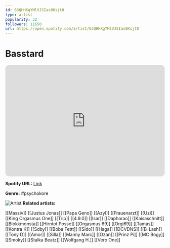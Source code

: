 ```yaml
---
id: 63QHHXgYMlVJSIas0Ksjt8
type: artist
popularity: 32
followers: 11650
url: https://open.spotify.com/artist/63QHHXgYMlVJSIas0Ksjt8
---
```

# Basstard

<iframe style="border-radius:12px" src="https://open.spotify.com/embed/artist/63QHHXgYMlVJSIas0Ksjt8" width="100%" height="352" frameBorder="0" allowfullscreen="" allow="autoplay; clipboard-write; encrypted-media; fullscreen; picture-in-picture" loading="lazy"></iframe>

**Spotify URL:** [Link](https://open.spotify.com/artist/63QHHXgYMlVJSIas0Ksjt8)

**Genre:**  #psychokore

![Artist](https://i.scdn.co/image/ab67616d0000b273d63f890e7ee59316534d5029)
**Related artists:**

[[Massiv]]
[[Justus Jonas]]
[[Papa Geno]]
[[Azyl]]
[[Frauenarzt]]
[[Uzi]]
[[King Orgasmus One]]
[[Trip]]
[[4.9.0]]
[[Isar]]
[[Dapharao]]
[[Kaisaschnitt]]
[[Blokkmonsta]]
[[Hirntot Posse]]
[[Orgasmus 69]]
[[Orgi69]]
[[Tamas]]
[[Kontra K]]
[[Sdby]]
[[Boba Fettt]]
[[Sido]]
[[Haga]]
[[DCVDNS]]
[[B-Lash]]
[[Tony D]]
[[Amor]]
[[Silla]]
[[Manny Marc]]
[[Ozan]]
[[Prinz Pi]]
[[MC Bogy]]
[[Smoky]]
[[Stalka Beatz]]
[[Wolfgang H.]]
[[Vero One]]
